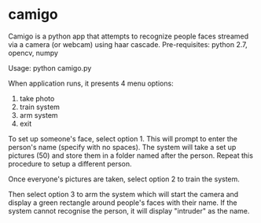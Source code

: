 # camigo
Camigo is a python app that attempts to recognize people faces streamed via a camera (or webcam) using haar cascade.
Pre-requisites: python 2.7, opencv, numpy

Usage: python camigo.py

When application runs, it presents 4 menu options:
1. take photo
2. train system
3. arm system
4. exit

To set up someone's face, select option 1. This will prompt to enter the person's name (specify with no spaces). The system will take a set up pictures (50) and store them in a folder named after the person. Repeat this procedure to setup a different person.

Once everyone's pictures are taken, select option 2 to train the system.

Then select option 3 to arm the system which will start the camera and display a green rectangle around people's faces with their name. If the system cannot recognise the person, it will display "intruder" as the name.
